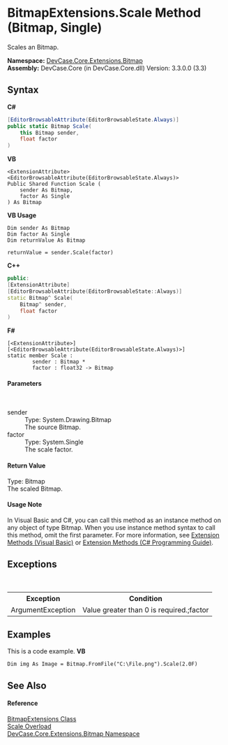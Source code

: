 # BitmapExtensions.Scale Method (Bitmap, Single)
 

Scales an Bitmap.

**Namespace:**&nbsp;<a href="N_DevCase_Core_Extensions_Bitmap">DevCase.Core.Extensions.Bitmap</a><br />**Assembly:**&nbsp;DevCase.Core (in DevCase.Core.dll) Version: 3.3.0.0 (3.3)

## Syntax

**C#**<br />
``` C#
[EditorBrowsableAttribute(EditorBrowsableState.Always)]
public static Bitmap Scale(
	this Bitmap sender,
	float factor
)
```

**VB**<br />
``` VB
<ExtensionAttribute>
<EditorBrowsableAttribute(EditorBrowsableState.Always)>
Public Shared Function Scale ( 
	sender As Bitmap,
	factor As Single
) As Bitmap
```

**VB Usage**<br />
``` VB Usage
Dim sender As Bitmap
Dim factor As Single
Dim returnValue As Bitmap

returnValue = sender.Scale(factor)
```

**C++**<br />
``` C++
public:
[ExtensionAttribute]
[EditorBrowsableAttribute(EditorBrowsableState::Always)]
static Bitmap^ Scale(
	Bitmap^ sender, 
	float factor
)
```

**F#**<br />
``` F#
[<ExtensionAttribute>]
[<EditorBrowsableAttribute(EditorBrowsableState.Always)>]
static member Scale : 
        sender : Bitmap * 
        factor : float32 -> Bitmap 

```


#### Parameters
&nbsp;<dl><dt>sender</dt><dd>Type: System.Drawing.Bitmap<br />The source Bitmap.</dd><dt>factor</dt><dd>Type: System.Single<br />The scale factor.</dd></dl>

#### Return Value
Type: Bitmap<br />The scaled Bitmap.

#### Usage Note
In Visual Basic and C#, you can call this method as an instance method on any object of type Bitmap. When you use instance method syntax to call this method, omit the first parameter. For more information, see <a href="https://docs.microsoft.com/dotnet/visual-basic/programming-guide/language-features/procedures/extension-methods">Extension Methods (Visual Basic)</a> or <a href="https://docs.microsoft.com/dotnet/csharp/programming-guide/classes-and-structs/extension-methods">Extension Methods (C# Programming Guide)</a>.

## Exceptions
&nbsp;<table><tr><th>Exception</th><th>Condition</th></tr><tr><td>ArgumentException</td><td>Value greater than 0 is required.;factor</td></tr></table>

## Examples
This is a code example. 
**VB**<br />
``` VB
Dim img As Image = Bitmap.FromFile("C:\File.png").Scale(2.0F)
```


## See Also


#### Reference
<a href="T_DevCase_Core_Extensions_Bitmap_BitmapExtensions">BitmapExtensions Class</a><br /><a href="Overload_DevCase_Core_Extensions_Bitmap_BitmapExtensions_Scale">Scale Overload</a><br /><a href="N_DevCase_Core_Extensions_Bitmap">DevCase.Core.Extensions.Bitmap Namespace</a><br />